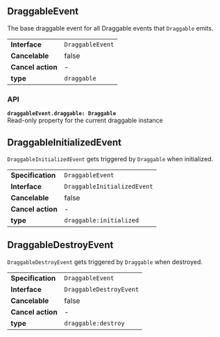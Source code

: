 ## DraggableEvent

The base draggable event for all Draggable events that `Draggable` emits.

| | |
| --------------------- | ---------------------------------------------------------- |
| **Interface**         | `DraggableEvent`                                           |
| **Cancelable**        | false                                                      |
| **Cancel action**     | -                                                          |
| **type**              | `draggable`                                                |

### API

**`draggableEvent.draggable: Draggable`**  
Read-only property for the current draggable instance

## DraggableInitializedEvent

`DraggableInitializedEvent` gets triggered by `Draggable` when initialized.

| | |
| --------------------- | ---------------------------------------------------------- |
| **Specification**     | `DraggableEvent`                                           |
| **Interface**         | `DraggableInitializedEvent`                                |
| **Cancelable**        | false                                                      |
| **Cancel action**     | -                                                          |
| **type**              | `draggable:initialized`                                    |

## DraggableDestroyEvent

`DraggableDestroyEvent` gets triggered by `Draggable` when destroyed.

| | |
| --------------------- | ---------------------------------------------------------- |
| **Specification**     | `DraggableEvent`                                           |
| **Interface**         | `DraggableDestroyEvent`                                    |
| **Cancelable**        | false                                                      |
| **Cancel action**     | -                                                          |
| **type**              | `draggable:destroy`                                        |
